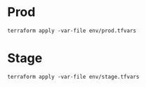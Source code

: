 # Prod

```
terraform apply -var-file env/prod.tfvars
```

# Stage

```
terraform apply -var-file env/stage.tfvars
```